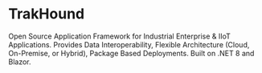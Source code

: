 # TrakHound
Open Source Application Framework for Industrial Enterprise &amp; IIoT Applications. Provides Data Interoperability, Flexible Architecture (Cloud, On-Premise, or Hybrid), Package Based Deployments. Built on .NET 8 and Blazor.

